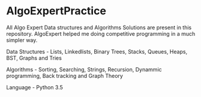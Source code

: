 # AlgoExpertPractice

All Algo Expert Data structures and Algorithms Solutions are present in this repository. AlgoExpert helped me doing competitive programming in a much simpler way.

Data Structures - Lists, Linkedlists, Binary Trees, Stacks, Queues, Heaps, BST, Graphs and Tries

Algorithms - Sorting, Searching, Strings, Recursion, Dynammic programming, Back tracking and Graph Theory

Language - Python 3.5
